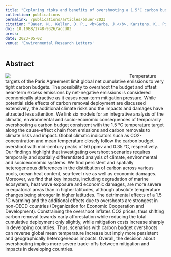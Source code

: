 ```yaml
---
title: "Exploring risks and benefits of overshooting a 1.5°C carbon budget over space and time"
collection: publications
permalink: /publications/articles/bauer-2023
citation: "Bauer, N., Keller, D. P., <b>Garbe, J.</b>, Karstens, K., Piontek, F., von Bloh, W., Thiery, W., Zeitz, M., Mengel, M., Strefler, J., Thonicke, K., and Winkelmann, R.: <i>Exploring risks and benefits of overshooting a 1.5°C carbon budget over space and time</i>, Environ. Res. Lett., 18, 054015, DOI: <a href='https://doi.org/10.1088/1748-9326/accd83'>10.1088/1748-9326/accd83</a>, 2023."
doi: 10.1088/1748-9326/accd83
press: 
date: 2023-05-02
venue: 'Environmental Research Letters'
---
```


## Abstract
<div style="float: left; margin-right: 10px; width: 380px;">
    <img src="https://content.cld.iop.org/journals/1748-9326/18/5/054015/revision1/erlaccd83f5_lr.jpg">
</div>
Temperature targets of the Paris Agreement limit global net cumulative emissions to very tight carbon budgets. The possibility to overshoot the budget and offset near-term excess emissions by net-negative emissions is considered economically attractive as it eases near-term mitigation pressure. While potential side effects of carbon removal deployment are discussed extensively, the additional climate risks and the impacts and damages have attracted less attention. We link six models for an integrative analysis of the climatic, environmental and socio-economic consequences of temporarily overshooting a carbon budget consistent with the 1.5 °C temperature target along the cause-effect chain from emissions and carbon removals to climate risks and impact. Global climatic indicators such as CO2-concentration and mean temperature closely follow the carbon budget overshoot with mid-century peaks of 50 ppmv and 0.35 °C, respectively. Our findings highlight that investigating overshoot scenarios requires temporally and spatially differentiated analysis of climate, environmental and socioeconomic systems. We find persistent and spatially heterogeneous differences in the distribution of carbon across various pools, ocean heat content, sea-level rise as well as economic damages. Moreover, we find that key impacts, including degradation of marine ecosystem, heat wave exposure and economic damages, are more severe in equatorial areas than in higher latitudes, although absolute temperature changes being stronger in higher latitudes. The detrimental effects of a 1.5 °C warming and the additional effects due to overshoots are strongest in non-OECD countries (Organization for Economic Cooperation and Development). Constraining the overshoot inflates CO2 prices, thus shifting carbon removal towards early afforestation while reducing the total cumulative deployment only slightly, while mitigation costs increase sharply in developing countries. Thus, scenarios with carbon budget overshoots can reverse global mean temperature increase but imply more persistent and geographically heterogeneous impacts. Overall, the decision about overshooting implies more severe trade-offs between mitigation and impacts in developing countries.
